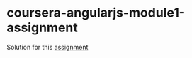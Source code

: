 # coursera-angularjs-module1-assignment

Solution for this [assignment](https://github.com/jhu-ep-coursera/fullstack-course5/blob/master/assignments/assignment1/Assignment-1.md)
